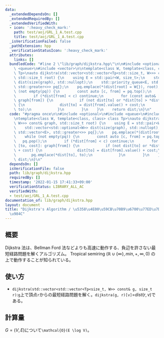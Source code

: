 ```yaml
---
data:
  _extendedDependsOn: []
  _extendedRequiredBy: []
  _extendedVerifiedWith:
  - icon: ':heavy_check_mark:'
    path: test/aoj/GRL_1_A.test.cpp
    title: test/aoj/GRL_1_A.test.cpp
  _isVerificationFailed: false
  _pathExtension: hpp
  _verificationStatusIcon: ':heavy_check_mark:'
  attributes:
    links: []
  bundledCode: "#line 2 \"lib/graph/dijkstra.hpp\"\n\n#include <optional>\n#include\
    \ <queue>\n#include <vector>\n\ntemplate<class W, template<class, class> class\
    \ Tp>\nauto dijkstra(std::vector<std::vector<Tp<std::size_t, W>>> const& graph,\
    \ std::size_t root) {\n    using E = std::pair<W, size_t>;\n    std::vector<std::optional<W>>\
    \ dist(size(graph), std::nullopt);\n    std::priority_queue<E, std::vector<E>,\
    \ std::greater<>> pq{};\n    pq.emplace(*(dist[root] = W{}), root);\n    while\
    \ (not empty(pq)) {\n        const auto [c, from] = pq.top();\n        pq.pop();\n\
    \        if (*dist[from] < c) continue;\n        for (const auto& [to, cost]:\
    \ graph[from]) {\n            if (not dist[to] or *dist[to] > *dist[from] + cost)\
    \ {\n                dist[to] = dist[from].value() + cost;\n                pq.emplace(*dist[to],\
    \ to);\n            }\n        }\n    }\n    return dist;\n}\n"
  code: "#pragma once\n\n#include <optional>\n#include <queue>\n#include <vector>\n\
    \ntemplate<class W, template<class, class> class Tp>\nauto dijkstra(std::vector<std::vector<Tp<std::size_t,\
    \ W>>> const& graph, std::size_t root) {\n    using E = std::pair<W, size_t>;\n\
    \    std::vector<std::optional<W>> dist(size(graph), std::nullopt);\n    std::priority_queue<E,\
    \ std::vector<E>, std::greater<>> pq{};\n    pq.emplace(*(dist[root] = W{}), root);\n\
    \    while (not empty(pq)) {\n        const auto [c, from] = pq.top();\n     \
    \   pq.pop();\n        if (*dist[from] < c) continue;\n        for (const auto&\
    \ [to, cost]: graph[from]) {\n            if (not dist[to] or *dist[to] > *dist[from]\
    \ + cost) {\n                dist[to] = dist[from].value() + cost;\n         \
    \       pq.emplace(*dist[to], to);\n            }\n        }\n    }\n    return\
    \ dist;\n}\n"
  dependsOn: []
  isVerificationFile: false
  path: lib/graph/dijkstra.hpp
  requiredBy: []
  timestamp: '2022-01-15 17:41:33+09:00'
  verificationStatus: LIBRARY_ALL_AC
  verifiedWith:
  - test/aoj/GRL_1_A.test.cpp
documentation_of: lib/graph/dijkstra.hpp
layout: document
title: "Dijkstra's Algorithm / \u5358\u4E00\u59CB\u70B9\u6700\u77ED\u7D4C\u8DEF\u554F\
  \u984C"
---
```


## 概要
Dijkstra 法は、Bellman Ford 法などよりも高速に動作する、負辺を許さない最短経路問題を解くアルゴリズム。
Tropical semiring ($\mathbb{R} \cup{\{\infty \}}, min, +, \infty, 0$) の上で動作することが知られている。

## 使い方
- `dijkstra(std::vector<std::vector<Tp<size_t, W>> const& g, size_t r)`:`g`上で頂点`r`からの最短経路問題を解く。`dijkstra(g, r)[v]`=$dist(r, v)$である。

## 計算量
$G=(V,E)$について`\mathcal{O}(E \log V)`。
